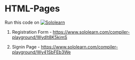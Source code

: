 # HTML-Pages



Run this code on [![Sololearn](https://img.shields.io/twitter/url?color=blue&label=Sololearn&logo=sololearn&logoColor=black&style=social&url=https%3A%2F%2Fwww.sololearn.com%2FProfile%2F20162416%2F%3Fref%3Dapp)](https://www.sololearn.com/Profile/20162416/)

1) Registration Form - https://www.sololearn.com/compiler-playground/WydIt8K5kimS

2) Signin Page - https://www.sololearn.com/compiler-playground/Wy41SbFEb3We
